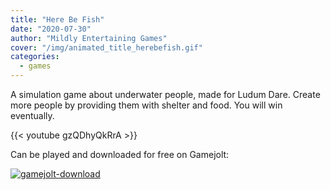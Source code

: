 ```yaml
---
title: "Here Be Fish"
date: "2020-07-30"
author: "Mildly Entertaining Games"
cover: "/img/animated_title_herebefish.gif"
categories:
  - games
---
```


A simulation game about underwater people, made for Ludum Dare. Create more people by providing them with shelter and food. You will win eventually.

<!--more-->

{{< youtube gzQDhyQkRrA >}}

Can be played and downloaded for free on Gamejolt:

[![gamejolt-download](/img/donwload-on-gamejolt.png)](https://gamejolt.com/games/herebefish/252177)
